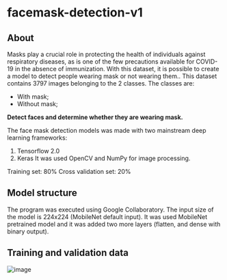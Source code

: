 # facemask-detection-v1

## About

Masks play a crucial role in protecting the health of individuals against respiratory diseases, as is one of the few precautions available for COVID-19 in the absence of immunization. With this dataset, it is possible to create a model to detect people wearing mask or not wearing them..
This dataset contains 3797 images belonging to the 2 classes.
The classes are:

- With mask;
- Without mask;

**Detect faces and determine whether they are wearing mask.**

The face mask detection models was made with two mainstream deep learning frameworks:
  1. Tensorflow 2.0
  2. Keras
It was used OpenCV and NumPy for image processing.

Training set: 80%
Cross validation set: 20%

## Model structure
The program was executed using Google Collaboratory.
The input size of the model is 224x224 (MobileNet default input).
It was used MobileNet pretrained model and it was added two more layers (flatten, and dense with binary output).

## Training and validation data
![image](https://user-images.githubusercontent.com/49798588/116448137-24d80c00-a82f-11eb-8173-3e82a9cd5b1e.png)
